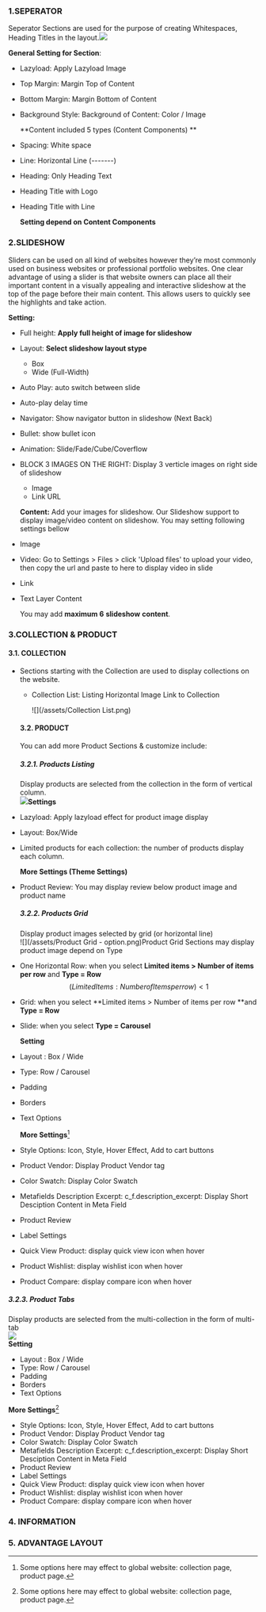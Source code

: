 ### 1.SEPERATOR

Seperator Sections are used for the purpose of creating Whitespaces, Heading Titles in the layout.![](/assets/spacing.png)

**General Setting for Section**:

* Lazyload: Apply Lazyload Image

* Top Margin: Margin Top of Content

* Bottom Margin: Margin Bottom of Content

* Background Style: Background of Content: Color / Image

  **Content included 5 types \(Content Components\)  **

* Spacing: White space

* Line: Horizontal Line \(-------\)

* Heading: Only Heading Text

* Heading Title with Logo

* Heading Title with Line

  **Setting depend on Content Components**

### 2.SLIDESHOW

Sliders can be used on all kind of websites however they’re most commonly used on business websites or professional portfolio websites. One clear advantage of using a slider is that website owners can place all their important content in a visually appealing and interactive slideshow at the top of the page before their main content. This allows users to quickly see the highlights and take action.

**Setting:**

* Full height: **Apply full height of image for slideshow**  
* Layout: **Select slideshow layout stype**  
  * Box   
  * Wide \(Full-Width\)
* Auto Play: auto switch between slide
* Auto-play delay time
* Navigator: Show navigator button in slideshow \(Next Back\)
* Bullet: show bullet icon
* Animation: Slide/Fade/Cube/Coverflow
* BLOCK 3 IMAGES ON THE RIGHT: Display 3 verticle images on right side of slideshow

  * Image
  * Link URL

  **Content:** Add your images for slideshow. Our Slideshow support to display image/video content on slideshow. You may setting following settings bellow

* Image

* Video: Go to Settings &gt; Files &gt; click 'Upload files' to upload your video, then copy the url and paste to here to display video in slide

* Link
* Text Layer Content

  You may add **maximum 6** **slideshow** **content**.

### 3.COLLECTION & PRODUCT

#### 3.1. COLLECTION

* Sections starting with the Collection are used to display collections on the website.

  * Collection List: Listing Horizontal Image Link to Collection

    ![](/assets/Collection List.png)

  #### 3.2. PRODUCT

  You can add more Product Sections & customize include:

  ##### 3.2.1. Products Listing

  Display products are selected from the collection in the form of vertical column.  
  ![](/assets/mediamarket-product-listing.png)**Settings**

* Lazyload: Apply lazyload effect for product image display

* Layout: Box/Wide

* Limited products for each collection: the number of products display each column.

  **More Settings \(Theme Settings\)**

* Product Review: You may display review below product image and product name

  ##### 3.2.2. Products Grid

  Display product images selected by grid \(or horizontal line\)  
  ![](/assets/Product Grid - option.png)Product Grid Sections may display product image depend on Type

* One Horizontal Row:  when you select  **Limited items &gt; Number of items per row** and **Type = Row**  
  $$(Limited Items : Number of Items per row) <1$$

* Grid: when you select **Limited items &gt; Number of items per row **and **Type = Row**

* Slide: when you select **Type = Carousel**

  **Setting**

* Layout : Box / Wide

* Type: Row / Carousel

* Padding
* Borders
* Text Options

  **More Settings**[^1]

* Style Options: Icon, Style, Hover Effect, Add to cart buttons

* Product Vendor: Display Product Vendor tag

* Color Swatch: Display Color Swatch
* Metafields Description Excerpt: c\_f.description\_excerpt: Display Short Desciption Content in Meta Field
* Product Review
* Label Settings
* Quick View Product: display quick view icon when hover
* Product Wishlist: display wishlist icon when hover
* Product Compare: display compare icon when hover

##### 3.2.3. Product Tabs

Display products are selected from the multi-collection in the form of multi-tab  
   ![](/assets/section-product-tab.png)  
**Setting**

* Layout : Box / Wide
* Type: Row / Carousel
* Padding
* Borders
* Text Options

**More Settings**[^1]

* Style Options: Icon, Style, Hover Effect, Add to cart buttons
* Product Vendor: Display Product Vendor tag
* Color Swatch: Display Color Swatch
* Metafields Description Excerpt: c\_f.description\_excerpt: Display Short Desciption Content in Meta Field
* Product Review
* Label Settings
* Quick View Product: display quick view icon when hover
* Product Wishlist: display wishlist icon when hover
* Product Compare: display compare icon when hover

### 4. INFORMATION

### 5. ADVANTAGE LAYOUT

[^1]: Some options here may effect to global website: collection page, product page.

